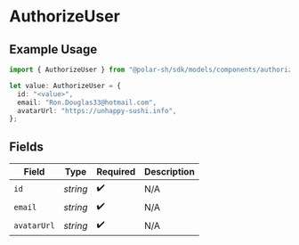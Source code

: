 # AuthorizeUser

## Example Usage

```typescript
import { AuthorizeUser } from "@polar-sh/sdk/models/components/authorizeuser.js";

let value: AuthorizeUser = {
  id: "<value>",
  email: "Ron.Douglas33@hotmail.com",
  avatarUrl: "https://unhappy-sushi.info",
};
```

## Fields

| Field              | Type               | Required           | Description        |
| ------------------ | ------------------ | ------------------ | ------------------ |
| `id`               | *string*           | :heavy_check_mark: | N/A                |
| `email`            | *string*           | :heavy_check_mark: | N/A                |
| `avatarUrl`        | *string*           | :heavy_check_mark: | N/A                |